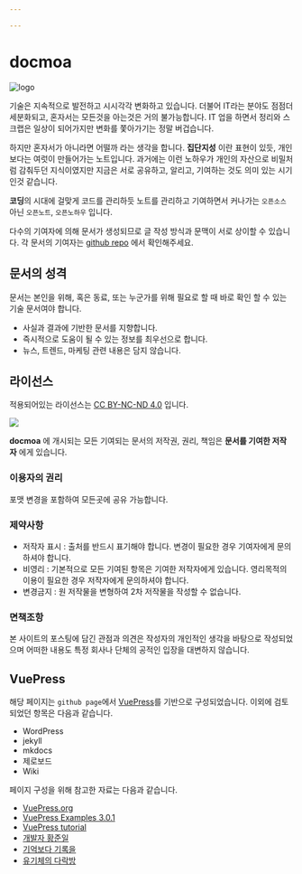 ```yaml
---

---
```


# docmoa

![logo](/logo.png)

기술은 지속적으로 발전하고 시시각각 변화하고 있습니다. 더불어 IT라는 분야도 점점더 세분화되고, 혼자서는 모든것을 아는것은 거의 불가능합니다.
IT 업을 하면서 정리와 스크랩은 일상이 되어가지만 변화를 쫓아가기는 정말 버겁습니다.

하지만 혼자서가 아니라면 어떨까 라는 생각을 합니다.
**집단지성** 이란 표현이 있듯, 개인보다는 여럿이 만들어가는 노트입니다. 과거에는 이런 노하우가 개인의 자산으로 비밀처럼 감춰두던 지식이였지만 지금은 서로 공유하고, 알리고, 기여하는 것도 의미 있는 시기인것 같습니다.

**코딩**의 시대에 걸맞게 코드를 관리하듯 노트를 관리하고 기여하면서 커나가는 `오픈소스` 아닌 `오픈노트`, `오픈노하우` 입니다.

다수의 기여자에 의해 문서가 생성되므로 글 작성 방식과 문맥이 서로 상이할 수 있습니다. 각 문서의 기여자는 [github repo](https://github.com/docmoa/docs) 에서 확인해주세요.

## 문서의 성격
문서는 본인을 위해, 혹은 동료, 또는 누군가를 위해 필요로 할 때 바로 확인 할 수 있는 기술 문서여야 합니다.
- 사실과 결과에 기반한 문서를 지향합니다.
- 즉시적으로 도움이 될 수 있는 정보를 최우선으로 합니다.
- 뉴스, 트렌드, 마케팅 관련 내용은 담지 않습니다.

## 라이선스
적용되어있는 라이선스는 [CC BY-NC-ND 4.0](https://creativecommons.org/licenses/by-nc-nd/4.0/deed.ko) 입니다.

![](https://mirrors.creativecommons.org/presskit/buttons/88x31/svg/by-nc-nd.svg)

**docmoa** 에 개시되는 모든 기여되는 문서의 저작권, 권리, 책임은 **문서를 기여한 저작자** 에게 있습니다.

### 이용자의 권리
포맷 변경을 포함하여 모든곳에 공유 가능합니다.

### 제약사항
- 저작자 표시 : 출처를 반드시 표기해야 합니다. 변경이 필요한 경우 기여자에게 문의하셔야 합니다.
- 비영리 : 기본적으로 모든 기여된 항목은 기여한 저작자에게 있습니다. 영리목적의 이용이 필요한 경우 저작자에게 문의하셔야 합니다.
- 변경금지 : 원 저작물을 변형하여 2차 저작물을 작성할 수 없습니다.

### 면책조항
본 사이트의 포스팅에 담긴 관점과 의견은 작성자의 개인적인 생각을 바탕으로 작성되었으며 어떠한 내용도 특정 회사나 단체의 공적인 입장을 대변하지 않습니다.

## VuePress
해당 페이지는 `github page`에서 [VuePress](https://v1.vuepress.vuejs.org/)를 기반으로 구성되었습니다. 이외에 검토되었던 항목은 다음과 같습니다.
- WordPress
- jekyll
- mkdocs
- 제로보드
- Wiki

페이지 구성을 위해 참고한 자료는 다음과 같습니다.
- [VuePress.org](https://v1.vuepress.vuejs.org/)
- [VuePress Examples 3.0.1](https://vuepress-examples.netlify.app/)
- [VuePress tutorial](https://vuepressbook.com/)
- [개발자 황준일](https://junilhwang.github.io/)
- [기억보다 기록을](https://kyounghwan01.github.io/blog)
- [유기체의 다락방](https://62che.com/blog)
